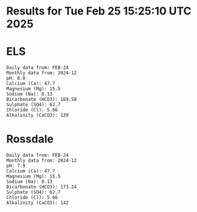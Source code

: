 # Results for Tue Feb 25 15:25:10 UTC 2025
# ELS
```
Daily data from: FEB-24
Monthly data from: 2024-12
pH: 8.0
Calcium (Ca): 47.7
Magnesium (Mg): 15.5
Sodium (Na): 8.13
Bicarbonate (HCO3): 169.58
Sulphate (SO4): 62.7
Chloride (Cl): 5.66
Alkalinity (CaCO3): 139
```
# Rossdale
```
Daily data from: FEB-24
Monthly data from: 2024-12
pH: 7.9
Calcium (Ca): 47.7
Magnesium (Mg): 15.5
Sodium (Na): 8.13
Bicarbonate (HCO3): 173.24
Sulphate (SO4): 62.7
Chloride (Cl): 5.66
Alkalinity (CaCO3): 142
```
